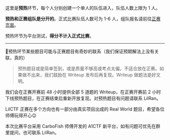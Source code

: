 这里是**预热**环节，每个人分别创建一个单人的队伍进入，队伍人数上限为 1 人。

**预热和正赛组队是分开的**。正式比赛队伍人数可为 1-6 人，组队报名请前往[正赛页面](https://lilctf.xinshi.fun/games/1/info)。

预热环节为平台测试，**得分不计入正式比赛**。

---

🤫预热环节某些题目可能与正赛题目有奇妙的联系（我们保证预期解法上没有关联，真的）

> 预热题目或是简单签到，或是质量不够高或考点太偏，不适合放在正赛。如果做不出来，我们鼓励在 Writeup 发布后再复现。Writeup 做题法是好文明。

我们会在正赛开赛前 48 小时提供全部 5 道题的 Writeup，在正赛开赛前 2 小时下线预热题目，在正赛结束后重新开放复现。对预热题目有问题请联系 LilRan。

LilCTF 正赛在多个方向也有一部分由真实项目出成的 Real World 题目，希望各位师傅玩得开心😉

本次比赛平台采用 CarboFish 师傅开发的 A1CTF 新平台，如有问题可优先在群里提问，也可联系 LilRan。
